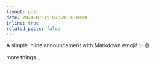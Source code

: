 ```yaml
---
layout: post
date: 2024-01-15 07:59:00-0400
inline: true
related_posts: false
---
```


A simple inline announcement with Markdown emoji! :sparkles: :smile:

<!--stuff-->

more things...
